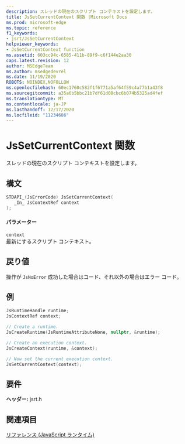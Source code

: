 ```yaml
---
description: スレッドの現在のスクリプト コンテキストを設定します。
title: JsSetCurrentContext 関数 |Microsoft Docs
ms.prod: microsoft-edge
ms.topic: reference
f1_keywords:
- jsrt/JsSetCurrentContext
helpviewer_keywords:
- JsSetCurrentContext function
ms.assetid: 603cc94c-6585-411b-89f9-c6f144e2aa30
caps.latest.revision: 12
author: MSEdgeTeam
ms.author: msedgedevrel
ms.date: 11/19/2020
ROBOTS: NOINDEX,NOFOLLOW
ms.openlocfilehash: 60ec1760c582f1f6771a5af64f59c4a77b1a43f8
ms.sourcegitcommit: a35a6b5bbc21b7df61d08cbc6b074b5325ad4fef
ms.translationtype: MT
ms.contentlocale: ja-JP
ms.lasthandoff: 12/17/2020
ms.locfileid: "11234686"
---
```

# JsSetCurrentContext 関数

スレッドの現在のスクリプト コンテキストを設定します。  
  
## 構文  
  
```cpp  
STDAPI_(JsErrorCode) JsSetCurrentContext(  
   _In_ JsContextRef context  
);  
```  
  
#### パラメーター  
 `context`  
 最新にするスクリプト コンテキスト。  
  
## 戻り値  
 操作が `JsNoError` 成功した場合はコード、それ以外の場合はエラー コード。  

## 例

```cpp
JsRuntimeHandle runtime;
JsContextRef context;

// Create a runtime.
JsCreateRuntime(JsRuntimeAttributeNone, nullptr, &runtime);

// Create an execution context.
JsCreateContext(runtime, &context);

// Now set the current execution context.
JsSetCurrentContext(context);
```

## 要件  
 **ヘッダー:** jsrt.h  
  
## 関連項目  
 [リファレンス (JavaScript ランタイム)](../chakra-hosting/reference-javascript-runtime.md)
